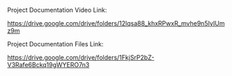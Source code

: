 
Project Documentation Video Link:

https://drive.google.com/drive/folders/12lqsa88_khxRPwxR_mvhe9n5IyIUmz9m


Project Documentation Files Link:

https://drive.google.com/drive/folders/1FkjSrP2bZ-V3Rafe6Bckq19gWYERO7n3
